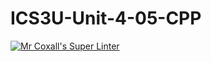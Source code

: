 # ICS3U-Unit-4-05-CPP

[![Mr Coxall's Super Linter](https://github.com/Johanna-liu16/ICS3U-Unit-4-05-CPP/workflows/Mr%20Coxall's%20Super%20Linter/badge.svg)](https://github.com/Johanna-liu16/ICS3U-Unit-4-05-CPP/actions/)
